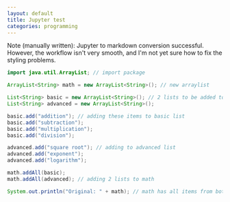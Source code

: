 ```yaml
---
layout: default
title: Jupyter test
categories: programming
---
```

Note (manually written): Jupyter to markdown conversion successful. However, the workflow isn't very smooth, and I'm not yet sure how to fix the styling problems.
```java
import java.util.ArrayList; // import package

ArrayList<String> math = new ArrayList<String>(); // new arraylist

List<String> basic = new ArrayList<String>(); // 2 lists to be added to arraylist
List<String> advanced = new ArrayList<String>();

basic.add("addition"); // adding these items to basic list
basic.add("subtraction");
basic.add("multiplication");
basic.add("division");

advanced.add("square root"); // adding to advanced list
advanced.add("exponent");
advanced.add("logarithm");

math.addAll(basic);
math.addAll(advanced); // adding 2 lists to math

System.out.println("Original: " + math); // math has all items from both
```
